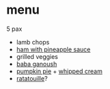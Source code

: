 # menu

5 pax

* lamb chops
* [ham with pineapple sauce](../in-progress/pineapple-sauce-for-ham.html)
* grilled veggies
* [baba ganoush](../recipes/baba-ganoush.html)
* [pumpkin pie](../recipes/confectionery/pumpkin-pie.html) + [whipped cream](../recipes/confectionery/chantilly-cream.html)
* [ratatouille](../in-progress/ratatouille-movie-version.html)?
